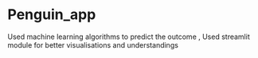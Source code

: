 # Penguin_app
Used machine learning algorithms to predict the outcome , Used streamlit module for better visualisations and understandings

